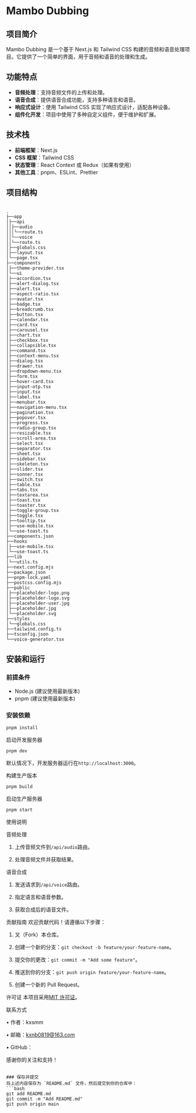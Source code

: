 
# Mambo Dubbing

## 项目简介
Mambo Dubbing 是一个基于 Next.js 和 Tailwind CSS 构建的音频和语音处理项目。它提供了一个简单的界面，用于音频和语音的处理和生成。

## 功能特点
- **音频处理**：支持音频文件的上传和处理。
- **语音合成**：提供语音合成功能，支持多种语言和语音。
- **响应式设计**：使用 Tailwind CSS 实现了响应式设计，适配各种设备。
- **组件化开发**：项目中使用了多种自定义组件，便于维护和扩展。

## 技术栈
- **前端框架**：Next.js
- **CSS 框架**：Tailwind CSS
- **状态管理**：React Context 或 Redux（如果有使用）
- **其他工具**：pnpm、ESLint、Prettier

## 项目结构
```

.
├──app
│├──api
││├──audio
│││└──route.ts
││└──voice
││└──route.ts
│├──globals.css
│├──layout.tsx
│└──page.tsx
├──components
│├──theme-provider.tsx
│└──ui
│├──accordion.tsx
│├──alert-dialog.tsx
│├──alert.tsx
│├──aspect-ratio.tsx
│├──avatar.tsx
│├──badge.tsx
│├──breadcrumb.tsx
│├──button.tsx
│├──calendar.tsx
│├──card.tsx
│├──carousel.tsx
│├──chart.tsx
│├──checkbox.tsx
│├──collapsible.tsx
│├──command.tsx
│├──context-menu.tsx
│├──dialog.tsx
│├──drawer.tsx
│├──dropdown-menu.tsx
│├──form.tsx
│├──hover-card.tsx
│├──input-otp.tsx
│├──input.tsx
│├──label.tsx
│├──menubar.tsx
│├──navigation-menu.tsx
│├──pagination.tsx
│├──popover.tsx
│├──progress.tsx
│├──radio-group.tsx
│├──resizable.tsx
│├──scroll-area.tsx
│├──select.tsx
│├──separator.tsx
│├──sheet.tsx
│├──sidebar.tsx
│├──skeleton.tsx
│├──slider.tsx
│├──sonner.tsx
│├──switch.tsx
│├──table.tsx
│├──tabs.tsx
│├──textarea.tsx
│├──toast.tsx
│├──toaster.tsx
│├──toggle-group.tsx
│├──toggle.tsx
│├──tooltip.tsx
│├──use-mobile.tsx
│└──use-toast.ts
├──components.json
├──hooks
│├──use-mobile.tsx
│└──use-toast.ts
├──lib
│└──utils.ts
├──next.config.mjs
├──package.json
├──pnpm-lock.yaml
├──postcss.config.mjs
├──public
│├──placeholder-logo.png
│├──placeholder-logo.svg
│├──placeholder-user.jpg
│├──placeholder.jpg
│└──placeholder.svg
├──styles
│└──globals.css
├──tailwind.config.ts
├──tsconfig.json
└──voice-generator.tsx

```

## 安装和运行
### 前提条件
- Node.js (建议使用最新版本)
- pnpm (建议使用最新版本)

### 安装依赖
```bash
pnpm install
```



启动开发服务器

```bash
pnpm dev
```

默认情况下，开发服务器运行在`http://localhost:3000`。


构建生产版本

```bash
pnpm build
```



启动生产服务器

```bash
pnpm start
```



使用说明

音频处理

1. 上传音频文件到`/api/audio`路由。

2. 处理音频文件并获取结果。


语音合成

1. 发送请求到`/api/voice`路由。

2. 指定语言和语音参数。

3. 获取合成后的语音文件。


贡献指南
欢迎贡献代码！请遵循以下步骤：

1. 叉（Fork）本仓库。

2. 创建一个新的分支：`git checkout -b feature/your-feature-name`。

3. 提交你的更改：`git commit -m "Add some feature"`。

4. 推送到你的分支：`git push origin feature/your-feature-name`。

5. 创建一个新的 Pull Request。


许可证
本项目采用[MIT 许可证](LICENSE)。


联系方式

• 作者：kxsmm

• 邮箱：kxnb0819@163.com

• GitHub：

感谢你的关注和支持！

```

### 保存并提交
将上述内容保存为 `README.md` 文件，然后提交到你的仓库中：
```bash
git add README.md
git commit -m "Add README.md"
git push origin main
